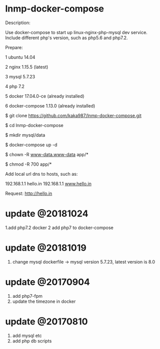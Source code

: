 # lnmp-docker-compose

Description:

Use docker-compose to start up linux-nginx-php-mysql dev service.
Include different php's version, such as php5.6 and php7.2.



Prepare:

1 ubuntu 14.04

2 nginx 1.15.5 (latest)

3 mysql 5.7.23

4 php 7.2

5 docker 17.04.0-ce (already installed)

6 docker-compose 1.13.0 (already installed)





$ git clone https://github.com/kaka987/lnmp-docker-compose.git

$ cd lnmp-docker-compose

$ mkdir mysql/data

$ docker-compose up -d 

$ chown -R www-data.www-data app/*

$ chmod -R 700 app/*

Add local url dns to hosts, such as:

192.168.1.1 hello.in
192.168.1.1 www.hello.in


Request: http://hello.in 

# update @20181024
1.add php7.2 docker
2 add php7 to docker-compose

# update @20181019
1. change mysql dockerfile -> mysql version 5.7.23, latest version is 8.0

# update @20170904
1. add php7-fpm
2. update the timezone in docker

# update @20170810

1. add mysql etc 
2. add php db scripts

